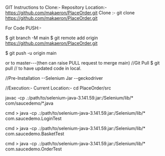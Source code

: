 GIT Instructions to Clone:-
Repository Location:-https://github.com/makaeron/PlaceOrder.git
Clone :-
git clone https://github.com/makaeron/PlaceOrder.git

For Code PUSH:-

$ git branch -M main
$ git remote add origin https://github.com/makaeron/PlaceOrder.git

$ git push -u origin main

or to master---(then can raise PULL request to merge main)
//Git Pull 
$ git pull // to have updated code in local.

//Pre-Installation
--Selenium Jar
--geckodriver


//Execution:-
Current Location:- cd PlaceOrder/src

javac -cp .:/path/to/selenium-java-3.141.59.jar:/Selenium/lib/*  com/saucedemo/*.java


cmd > java -cp .:/path/to/selenium-java-3.141.59.jar:/Selenium/lib/* com.saucedemo.LoginTest

cmd > java -cp .:/path/to/selenium-java-3.141.59.jar:/Selenium/lib/* com.saucedemo.BasketTest

cmd > java -cp .:/path/to/selenium-java-3.141.59.jar:/Selenium/lib/* com.saucedemo.OrderTest



